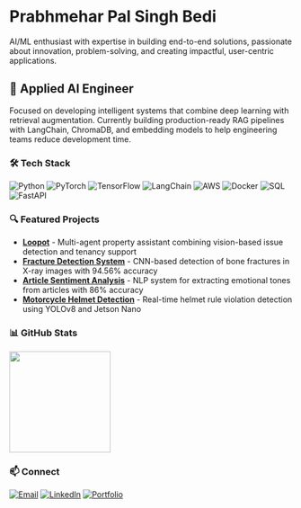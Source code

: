 # Prabhmehar Pal Singh Bedi
AI/ML enthusiast with expertise in building end-to-end solutions, passionate about innovation, problem-solving, and creating impactful, user-centric applications.

## 🤖 Applied AI Engineer 
Focused on developing intelligent systems that combine deep learning with retrieval augmentation. Currently building production-ready RAG pipelines with LangChain, ChromaDB, and embedding models to help engineering teams reduce development time.

### 🛠️ Tech Stack
![Python](https://img.shields.io/badge/-Python-3776AB?style=flat-square&logo=python&logoColor=white)
![PyTorch](https://img.shields.io/badge/-PyTorch-EE4C2C?style=flat-square&logo=pytorch&logoColor=white)
![TensorFlow](https://img.shields.io/badge/-TensorFlow-FF6F00?style=flat-square&logo=tensorflow&logoColor=white)
![LangChain](https://img.shields.io/badge/-LangChain-121D33?style=flat-square&logo=chainlink&logoColor=white)
![AWS](https://img.shields.io/badge/-AWS-232F3E?style=flat-square&logo=amazon-aws&logoColor=white)
![Docker](https://img.shields.io/badge/-Docker-2496ED?style=flat-square&logo=docker&logoColor=white)
![SQL](https://img.shields.io/badge/-SQL-4479A1?style=flat-square&logo=mysql&logoColor=white)
![FastAPI](https://img.shields.io/badge/-FastAPI-009688?style=flat-square&logo=fastapi&logoColor=white)

### 🔍 Featured Projects
- **[Loopot](https://github.com/prabhmeharbedi/pl)** - Multi-agent property assistant combining vision-based issue detection and tenancy support
- **[Fracture Detection System](https://github.com/prabhmeharbedi/fracture-detection)** - CNN-based detection of bone fractures in X-ray images with 94.56% accuracy
- **[Article Sentiment Analysis](https://github.com/prabhmeharbedi/Article-Sentiment-Analysis)** - NLP system for extracting emotional tones from articles with 86% accuracy
- **[Motorcycle Helmet Detection](https://github.com/prabhmeharbedi/helmet-detection)** - Real-time helmet rule violation detection using YOLOv8 and Jetson Nano

### 📊 GitHub Stats
<a href="https://github.com/prabhmeharbedi">
  <img height="180em" src="https://github-readme-stats.vercel.app/api/top-langs/?username=prabhmeharbedi&layout=compact&theme=react" />
</a>

### 📫 Connect
[![Email](https://img.shields.io/badge/-Email-D14836?style=flat-square&logo=gmail&logoColor=white)](mailto:prabhmehar2509@gmail.com)
[![LinkedIn](https://img.shields.io/badge/-LinkedIn-0077B5?style=flat-square&logo=linkedin&logoColor=white)](https://www.linkedin.com/in/prabhmeharbedi/)
[![Portfolio](https://img.shields.io/badge/-Portfolio-000000?style=flat-square&logo=react&logoColor=white)](https://prabhmeharbedi.in)
